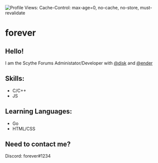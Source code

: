 ![Profile Views:](https://rushter.com/counter.svg)
Cache-Control: max-age=0, no-cache, no-store, must-revalidate


# forever
Hello! 
--
I am the Scythe Forums Administator/Developer with [@disk](https://github.com.disk) and [@ender](https://github.com/ender)

Skills:
--
* C/C++
* JS

Learning Languages:
--
* Go
* HTML/CSS

Need to contact me?
--
Discord: forever#1234

